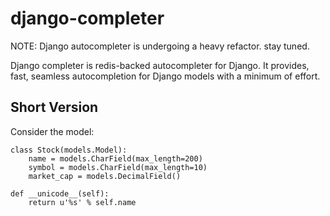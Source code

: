 django-completer
================
NOTE: Django autocompleter is undergoing a heavy refactor. stay tuned.

Django completer is redis-backed autocompleter for Django. It provides, fast, seamless autocompletion for Django
models with a minimum of effort.


Short Version
---------------
Consider the model:

    class Stock(models.Model):
        name = models.CharField(max_length=200)
        symbol = models.CharField(max_length=10)
        market_cap = models.DecimalField()

    def __unicode__(self):
        return u'%s' % self.name

